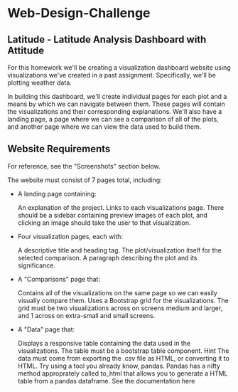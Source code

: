 # Web-Design-Challenge

## Latitude - Latitude Analysis Dashboard with Attitude
For this homework we'll be creating a visualization dashboard website using visualizations we've created in a past assignment. Specifically, we'll be plotting weather data.

In building this dashboard, we'll create individual pages for each plot and a means by which we can navigate between them. These pages will contain the visualizations and their corresponding explanations. We'll also have a landing page, a page where we can see a comparison of all of the plots, and another page where we can view the data used to build them.

## Website Requirements
For reference, see the "Screenshots" section below.

The website must consist of 7 pages total, including:

* A landing page containing:

  An explanation of the project.
  Links to each visualizations page. There should be a sidebar containing preview images of each plot, and clicking an image should take the user to that visualization.

* Four visualization pages, each with:

  A descriptive title and heading tag.
  The plot/visualization itself for the selected comparison.
  A paragraph describing the plot and its significance.


* A "Comparisons" page that:

  Contains all of the visualizations on the same page so we can easily visually compare them.
  Uses a Bootstrap grid for the visualizations.
  The grid must be two visualizations across on screens medium and larger, and 1 across on extra-small and small screens.

* A "Data" page that:

  Displays a responsive table containing the data used in the visualizations.
  The table must be a bootstrap table component. Hint
  The data must come from exporting the .csv file as HTML, or converting it to HTML. Try using a tool you already know, pandas. Pandas has a nifty method approprately called to_html that allows you to generate a HTML table from a pandas dataframe. See the documentation here
